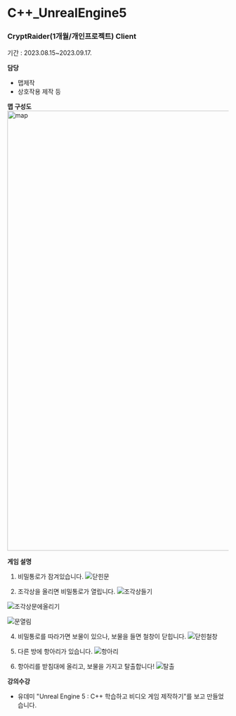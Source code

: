 # C++_UnrealEngine5

### CryptRaider(1개월/개인프로젝트) Client

기간 : 2023.08.15~2023.09.17.

**담당**

- 맵제작
- 상호작용 제작 등



**맵 구성도**
<img width="999" alt="map" src="https://github.com/DongHoonYu96/CPP_UnrealEngine/assets/50190387/316baa79-a8cc-471b-9869-9587dfcce056">




**게임 설명**
1. 비밀통로가 잠겨있습니다.
![닫힌문](https://github.com/DongHoonYu96/CPP_UnrealEngine/assets/50190387/402af9a0-8684-4b02-9772-667fdbc2b5a2)

2. 조각상을 올리면 비밀통로가 열립니다.
![조각상들기](https://github.com/DongHoonYu96/CPP_UnrealEngine/assets/50190387/42170ab4-7b05-4d89-942e-486906f0823d)

![조각상문에올리기](https://github.com/DongHoonYu96/CPP_UnrealEngine/assets/50190387/c83ecd0d-6f2f-444a-ab0b-8023c53b5c21)

![문열림](https://github.com/DongHoonYu96/CPP_UnrealEngine/assets/50190387/0f95b004-1f2a-4813-840f-51cdf83aac82)


4.  비밀통로를 따라가면 보물이 있으나, 보물을 들면 철창이 닫힙니다.
![닫힌철창](https://github.com/DongHoonYu96/CPP_UnrealEngine/assets/50190387/9c0f5132-f84e-48d3-a714-22ee7522a480)


5. 다른 방에 항아리가 있습니다.
![항아리](https://github.com/DongHoonYu96/CPP_UnrealEngine/assets/50190387/277d0e47-8867-4eb9-8f17-716b7a853f25)


6. 항아리를 받침대에 올리고, 보물을 가지고 탈출합니다!
![탈출](https://github.com/DongHoonYu96/CPP_UnrealEngine/assets/50190387/d4f61b06-8855-4c13-9830-ec54a91f3fe3)




**강의수강**

- 유데미 "Unreal Engine 5 : C++ 학습하고 비디오 게임 제작하기"를 보고 만들었습니다.
